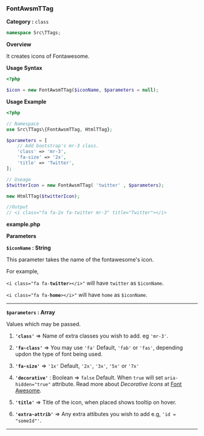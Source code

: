 <h3 class="display-4 mb-5">FontAwsmTTag</h3>


**Category :** `class`

```php
namespace Src\TTags;
```


**Overview**

It creates icons of Fontawesome. 

**Usage Syntax**

```php
<?php

$icon = new FontAwsmTTag($iconName, $parameters = null);


```

**Usage Example**

```php
<?php

// Namespace
use Src\TTags\{FontAwsmTTag, HtmlTTag};

$parameters = [
	// Add bootstrap's mr-3 class.
	'class' => 'mr-3',
	'fa-size' => '2x',
	'title' => 'Twitter',
];

// Useage
$twitterIcon = new FontAwsmTTag( 'twitter' , $parameters);

new HtmlTTag($twitterIcon);

//Output 
// <i class="fa fa-2x fa-twitter mr-3" title="Twitter"></i>


```
<p class = "ttag-code-caption text-muted"><b>example.php</b></p>

**Parameters**

**`$iconName` : String**

This parameter takes the name of the fontawesome's icon.

For example, 

`<i class="fa fa-`**`twitter`**`></i>"` will have `twitter` as `$iconName`. 

`<i class="fa fa-`**`home`**`></i>"` will have `home` as `$iconName`. 

---

**`$parameters` : Array**

Values which may be passed.

1. **`'class'`** => Name of extra classes you wish to add. eg `'mr-3'`.

2. 	**`'fa-class'`** => You may use `'fa'` <span class="badge badge-dark">Default</span>, `'fab'` or `'fas'`, depending updon the type of font being used.

3. **`'fa-size'`** => `'1x'` <span class="badge badge-dark">Default</span>, `'2x'`, `'3x'`, `'5x'` or `'7x'`

4. **`'decorative'`** : Boolean => `false` <span class="badge badge-dark">Default</span>. When `true` will set `aria-hidden="true"` attribute. Read more about *Decorative Icons* at [Font Awesome](https://fontawesome.com/how-to-use/on-the-web/other-topics/accessibility).

5. **`'title'`** => Title of the icon, when placed shows tooltip on hover.

6. **`'extra-attrib'`** => Any extra attibutes you wish to add e.g, `'id = "someId"'`.

---

